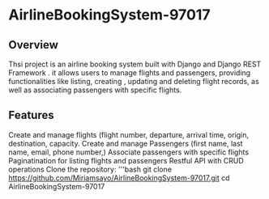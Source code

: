 # AirlineBookingSystem-97017
## Overview
Thsi project is an airline booking system built with Django and Django REST Framework . it allows users to manage flights and passengers, providing functionalities like listing, creating , updating and deleting flight records, as well as associating passengers with specific flights.
## Features
Create and manage flights (flight number, departure, arrival time, origin, destination, capacity.
Create and manage Passengers (first name, last name, email, phone number,)
Associate passengers with specific flights
Paginatination for listing flights and passengers
Restful API with CRUD operations
Clone the repository:
'''bash
git clone https://github.com/Miriamsayo/AirlineBookingSystem-97017.git
cd AirlineBookingSystem-97017

